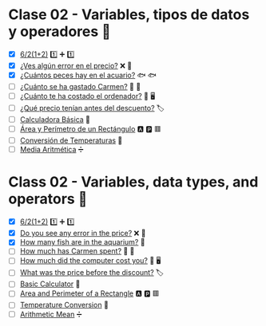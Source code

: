 # Clase 02 - Variables, tipos de datos y operadores :open_file_folder:

- [x] [6/2(1+2)](MathematicalOperation) :one: :heavy_plus_sign: :one:
- [x] [¿Ves algún error en el precio?](Price) :x: :money_mouth_face:
- [x] [¿Cuántos peces hay en el acuario?](Aquarium) :fish: :fish:
- [ ] [¿Cuánto se ha gastado Carmen?]() :thinking: :money_with_wings:
- [ ] [¿Cuánto te ha costado el ordenador?]() :thinking: :desktop_computer:
- [ ] [¿Qué precio tenían antes del descuento?]() :label:
- [ ] [Calculadora Básica]() :abacus:
- [ ] [Área y Perímetro de un Rectángulo]() :a: :parking: :red_square:
- [ ] [Conversión de Temperaturas]() :repeat:
- [ ] [Media Aritmética]() :heavy_division_sign:

#

# Class 02 - Variables, data types, and operators :open_file_folder:

- [x] [6/2(1+2)](MathematicalOperation) :one: :heavy_plus_sign: :one:
- [x] [Do you see any error in the price?](Price) :x: :money_mouth_face:
- [x] [How many fish are in the aquarium?](Aquarium) :large_blue_diamond:
- [ ] [How much has Carmen spent?]() :thinking: :money_with_wings:
- [ ] [How much did the computer cost you?]() :thinking: :desktop_computer:
- [ ] [What was the price before the discount?]() :label:
- [ ] [Basic Calculator]() :abacus:
- [ ] [Area and Perimeter of a Rectangle]() :a: :parking: :red_square:
- [ ] [Temperature Conversion]() :repeat:
- [ ] [Arithmetic Mean]() :heavy_division_sign:
